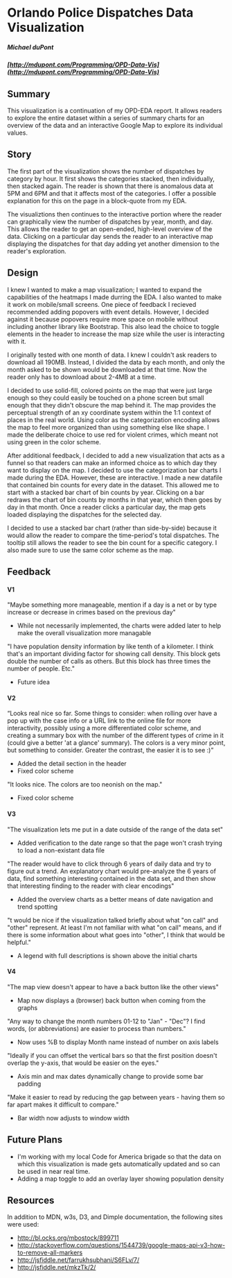 # Orlando Police Dispatches Data Visualization
##### Michael duPont
##### [http://mdupont.com/Programming/OPD-Data-Vis](http://mdupont.com/Programming/OPD-Data-Vis)

## Summary

This visualization is a continuation of my OPD-EDA report. It allows readers to explore the entire dataset within a series of summary charts for an overview of the data and an interactive Google Map to explore its individual values.

## Story

The first part of the visualization shows the number of dispatches by category by hour. It first shows the categories stacked, then individually, then stacked again. The reader is shown that there is anomalous data at 5PM and 6PM and that it affects most of the categories. I offer a possible explanation for this on the page in a block-quote from my EDA.

The visualiztions then continues to the interactive portion where the reader can graphically view the number of dispatches by year, month, and day. This allows the reader to get an open-ended, high-level overview of the data. Clicking on a particular day sends the reader to an interactive map displaying the dispatches for that day adding yet another dimension to the reader's exploration.

## Design

I knew I wanted to make a map visualization; I wanted to expand the capabilities of the heatmaps I made durring the EDA. I also wanted to make it work on mobile/small screens. One piece of feedback I recieved recommended adding popovers with event details. However, I decided against it because popovers require more space on mobile without including another library like Bootstrap. This also lead the choice to toggle elements in the header to increase the map size while the user is interacting with it.

I originally tested with one month of data. I knew I couldn't ask readers to download all 190MB. Instead, I divided the data by each month, and only the month asked to be shown would be downloaded at that time. Now the reader only has to download about 2-4MB at a time.

I decided to use solid-fill, colored points on the map that were just large enough so they could easily be touched on a phone screen but small enough that they didn't obscure the map behind it. The map provides the perceptual strength of an xy coordinate system within the 1:1 context of places in the real world. Using color as the categorization encoding allows the map to feel more organized than using something else like shape. I made the deliberate choice to use red for violent crimes, which meant not using green in the color scheme.

After additional feedback, I decided to add a new visualization that acts as a funnel so that readers can make an informed choice as to which day they want to display on the map. I decided to use the categorization bar charts I made during the EDA. However, these are interactive. I made a new datafile that contained bin counts for every date in the dataset. This allowed me to start with a stacked bar chart of bin counts by year. Clicking on a bar redraws the chart of bin counts by months in that year, which then goes by day in that month. Once a reader clicks a particular day, the map gets loaded displaying the dispatches for the selected day.

I decided to use a stacked bar chart (rather than side-by-side) because it would allow the reader to compare the time-period's total dispatches. The tooltip still allows the reader to see the bin count for a specific category. I also made sure to use the same color scheme as the map.

## Feedback

#### V1

"Maybe something more manageable, mention if a day is a net or by type increase or decrease in crimes based on the previous day"
- While not necessarily implemented, the charts were added later to help make the overall visualization more managable

"I have population density information by like tenth of a kilometer. I think that's an important dividing factor for showing call density. This block gets double the number of calls as others. But this block has three times the number of people. Etc."
- Future idea

#### V2

“Looks real nice so far. Some things to consider: when rolling over have a pop up with the case info or a URL link to the online file for more interactivity, possibly using a more differentiated color scheme, and creating a summary box with the number of the different types of crime in it (could give a better 'at a glance' summary). The colors is a very minor point, but something to consider. Greater the contrast, the easier it is to see :)”
- Added the detail section in the header
- Fixed color scheme

"It looks nice. The colors are too neonish on the map."
- Fixed color scheme

#### V3

"The visualization lets me put in a date outside of the range of the data set"
- Added verification to the date range so that the page won't crash trying to load a non-existant data file

"The reader would have to click through 6 years of daily data and try to figure out a trend. An explanatory chart would pre-analyze the 6 years of data, find something interesting contained in the data set, and then show that interesting finding to the reader with clear encodings"
- Added the overview charts as a better means of date navigation and trend spotting

"t would be nice if the visualization talked briefly about what "on call" and "other" represent. At least I'm not familiar with what "on call" means, and if there is some information about what goes into "other", I think that would be helpful."
- A legend with full descriptions is shown above the initial charts

#### V4

"The map view doesn't appear to have a back button like the other views"
- Map now displays a (browser) back button when coming from the graphs

"Any way to change the month numbers 01-12 to "Jan" - "Dec"?    I find words, (or abbreviations) are easier to process than numbers."
- Now uses %B to display Month name instead of number on axis labels

"Ideally if you can offset the vertical bars so that the first position doesn't overlap the y-axis, that would be easier on the eyes."
- Axis min and max dates dynamically change to provide some bar padding

"Make it easier to read by reducing the gap between years - having them so far apart makes it difficult to compare."
- Bar width now adjusts to window width

## Future Plans

- I'm working with my local Code for America brigade so that the data on which this visualization is made gets automatically updated and so can be used in near real time.
- Adding a map toggle to add an overlay layer showing population density

## Resources

In addition to MDN, w3s, D3, and Dimple documentation, the following sites were used:

* http://bl.ocks.org/mbostock/899711
* http://stackoverflow.com/questions/1544739/google-maps-api-v3-how-to-remove-all-markers
* http://jsfiddle.net/farrukhsubhani/S6FLv/7/
* http://jsfiddle.net/mkzTk/2/